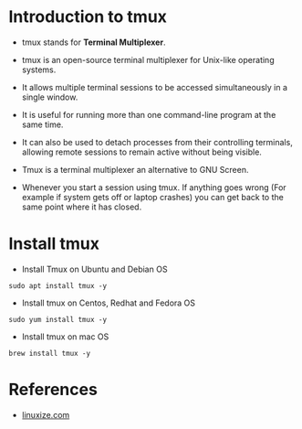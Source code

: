 # Introduction to tmux

* tmux stands for **Terminal Multiplexer**.


* tmux is an open-source terminal multiplexer for Unix-like operating systems.

 
* It allows multiple terminal sessions to be accessed simultaneously in a single window.


* It is useful for running more than one command-line program at the same time.


* It can also be used to detach processes from their controlling terminals, allowing remote sessions to remain active without being visible.


* Tmux is a terminal multiplexer an alternative to GNU Screen.


* Whenever you start a session using tmux. If anything goes wrong (For example if system gets off or laptop crashes) you can get back to the same point where it has closed.


# Install tmux 

* Install Tmux on Ubuntu and Debian OS

```
sudo apt install tmux -y
```

* Install tmux on Centos, Redhat and Fedora OS

```
sudo yum install tmux -y
```

* Install tmux on mac OS

```
brew install tmux -y
```

# References

* [linuxize.com](https://linuxize.com/post/getting-started-with-tmux/)